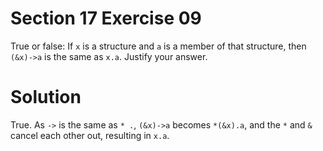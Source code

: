# Section 17 Exercise 09

True or false: If `x` is a structure and `a` is a member of that structure, then `(&x)->a` is the same as `x.a`. Justify your answer.


# Solution

True. As `->` is the same as `* .`, `(&x)->a` becomes `*(&x).a`, and the `*` and `&` cancel each other out, resulting in `x.a`.


